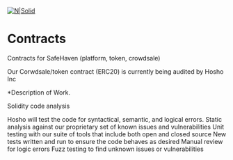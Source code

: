 [![N|Solid](https://safehaven.io/img/logo_color.png)](https://safehaven.io/)

# Contracts
Contracts for SafeHaven (platform, token, crowdsale)

Our Corwdsale/token contract (ERC20) is currently being audited by Hosho Inc

*Description of Work.

  Solidity code analysis

  Hosho will test the code for syntactical, semantic, and logical errors.
  Static analysis against our proprietary set of known issues and vulnerabilities
  Unit testing with our suite of tools that include both open and closed source
  New tests written and run to ensure the code behaves as desired
  Manual review for logic errors
  Fuzz testing to find unknown issues or vulnerabilities


